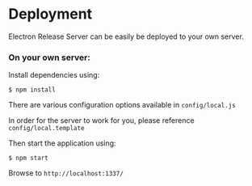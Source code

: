 # Deployment

Electron Release Server can be easily be deployed to your own server.

### On your own server:

Install dependencies using:

```
$ npm install
```

There are various configuration options available in `config/local.js`

In order for the server to work for you, please reference `config/local.template`

Then start the application using:

```
$ npm start
```

Browse to `http://localhost:1337/`
